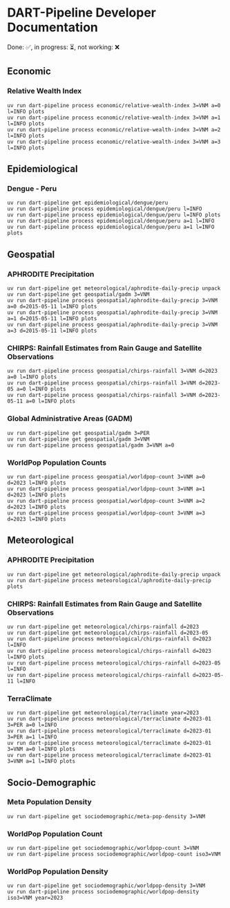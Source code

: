 DART-Pipeline Developer Documentation
=====================================
Done: ✅, in progress: ⏳, not working: ❌

Economic
--------

### Relative Wealth Index

```
uv run dart-pipeline process economic/relative-wealth-index 3=VNM a=0 l=INFO plots
uv run dart-pipeline process economic/relative-wealth-index 3=VNM a=1 l=INFO plots
uv run dart-pipeline process economic/relative-wealth-index 3=VNM a=2 l=INFO plots
uv run dart-pipeline process economic/relative-wealth-index 3=VNM a=3 l=INFO plots
```

Epidemiological
---------------

### Dengue - Peru

```
uv run dart-pipeline get epidemiological/dengue/peru
uv run dart-pipeline process epidemiological/dengue/peru l=INFO
uv run dart-pipeline process epidemiological/dengue/peru l=INFO plots
uv run dart-pipeline process epidemiological/dengue/peru a=1 l=INFO
uv run dart-pipeline process epidemiological/dengue/peru a=1 l=INFO plots
```

Geospatial
----------

### APHRODITE Precipitation

```
uv run dart-pipeline get meteorological/aphrodite-daily-precip unpack
uv run dart-pipeline get geospatial/gadm 3=VNM
uv run dart-pipeline process geospatial/aphrodite-daily-precip 3=VNM a=0 d=2015-05-11 l=INFO plots
uv run dart-pipeline process geospatial/aphrodite-daily-precip 3=VNM a=1 d=2015-05-11 l=INFO plots
uv run dart-pipeline process geospatial/aphrodite-daily-precip 3=VNM a=3 d=2015-05-11 l=INFO plots
```

### CHIRPS: Rainfall Estimates from Rain Gauge and Satellite Observations

```
uv run dart-pipeline process geospatial/chirps-rainfall 3=VNM d=2023 a=0 l=INFO plots
uv run dart-pipeline process geospatial/chirps-rainfall 3=VNM d=2023-05 a=0 l=INFO plots
uv run dart-pipeline process geospatial/chirps-rainfall 3=VNM d=2023-05-11 a=0 l=INFO plots
```

### Global Administrative Areas (GADM)

```
uv run dart-pipeline get geospatial/gadm 3=PER
uv run dart-pipeline get geospatial/gadm 3=VNM
uv run dart-pipeline process geospatial/gadm 3=VNM a=0
```

### WorldPop Population Counts

```
uv run dart-pipeline process geospatial/worldpop-count 3=VNM a=0 d=2023 l=INFO plots
uv run dart-pipeline process geospatial/worldpop-count 3=VNM a=1 d=2023 l=INFO plots
uv run dart-pipeline process geospatial/worldpop-count 3=VNM a=2 d=2023 l=INFO plots
uv run dart-pipeline process geospatial/worldpop-count 3=VNM a=3 d=2023 l=INFO plots
```

Meteorological
--------------

### APHRODITE Precipitation

```
uv run dart-pipeline get meteorological/aphrodite-daily-precip unpack
uv run dart-pipeline process meteorological/aphrodite-daily-precip plots
```

### CHIRPS: Rainfall Estimates from Rain Gauge and Satellite Observations

```
uv run dart-pipeline get meteorological/chirps-rainfall d=2023
uv run dart-pipeline get meteorological/chirps-rainfall d=2023-05
uv run dart-pipeline process meteorological/chirps-rainfall d=2023 l=INFO
uv run dart-pipeline process meteorological/chirps-rainfall d=2023 l=INFO plots
uv run dart-pipeline process meteorological/chirps-rainfall d=2023-05 l=INFO
uv run dart-pipeline process meteorological/chirps-rainfall d=2023-05-11 l=INFO
```

### TerraClimate

```
uv run dart-pipeline get meteorological/terraclimate year=2023
uv run dart-pipeline process meteorological/terraclimate d=2023-01 3=PER a=0 l=INFO
uv run dart-pipeline process meteorological/terraclimate d=2023-01 3=PER a=1 l=INFO
uv run dart-pipeline process meteorological/terraclimate d=2023-01 3=VNM a=0 l=INFO plots
uv run dart-pipeline process meteorological/terraclimate d=2023-01 3=VNM a=1 l=INFO plots
```

Socio-Demographic
-----------------

### Meta Population Density

```
uv run dart-pipeline get sociodemographic/meta-pop-density 3=VNM
```

### WorldPop Population Count

```
uv run dart-pipeline get sociodemographic/worldpop-count 3=VNM
uv run dart-pipeline process sociodemographic/worldpop-count iso3=VNM
```

### WorldPop Population Density

```
uv run dart-pipeline get sociodemographic/worldpop-density 3=VNM
uv run dart-pipeline process sociodemographic/worldpop-density iso3=VNM year=2023
```
